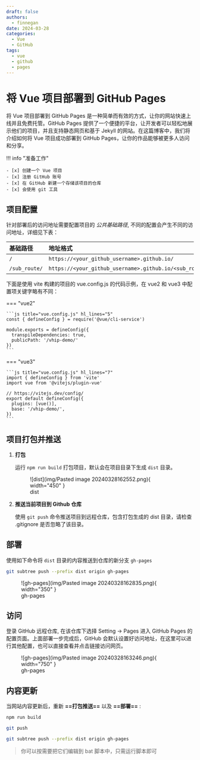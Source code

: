 ```yaml
---
draft: false
authors:
  - finnegan
date: 2024-03-28
categories:
  - Vue
  - GitHub
tags:
  - vue
  - github
  - pages
---
```

# 将 Vue 项目部署到 GitHub Pages

将 Vue 项目部署到 GitHub Pages 是一种简单而有效的方式，让你的网站快速上线并且免费托管。GitHub Pages 提供了一个便捷的平台，让开发者可以轻松地展示他们的项目，并且支持静态网页和基于 Jekyll 的网站。在这篇博客中，我们将介绍如何将 Vue 项目成功部署到 GitHub Pages，让你的作品能够被更多人访问和分享。

<!-- more -->

!!! info "准备工作"

	- [x] 创建一个 Vue 项目
	- [x] 注册 GitHub 账号
	- [x] 在 GitHub 新建一个存储该项目的仓库   
	- [x] 会使用 git 工具 


## 项目配置

针对部署后的访问地址需要配置项目的 *公共基础路径*, 不同的配置会产生不同的访问地址，详细见下表：

| 基础路径          | 地址格式                                                   | 示例                                     |
| :------------ | :----------------------------------------------------- | :------------------------------------- |
| `/`           | `https://<your_github_username>.github.io/`            | https://finneganwx.github.io/          |
| `/sub_route/` | `https://<your_github_username>.github.io/<sub_route>` | https://finneganwx.github.io/testpages |

下面是使用 vite 构建的项目的 vue.config.js 的代码示例，在 vue2 和 vue3 中配置项关键字略有不同：

=== "vue2"

	```js title="vue.config.js" hl_lines="5"
	const { defineConfig } = require('@vue/cli-service')
	
	module.exports = defineConfig({
	  transpileDependencies: true,
	  publicPath: '/vhip-demo/'
	})
	```

=== "vue3"

	```js title="vue.config.js" hl_lines="7"
	import { defineConfig } from 'vite'
	import vue from '@vitejs/plugin-vue'
	
	// https://vitejs.dev/config/
	export default defineConfig({
	  plugins: [vue()],
	  base: '/vhip-demo/',
	})
	```

## 项目打包并推送

1. **打包**

	运行 `npm run build` 打包项目，默认会在项目目录下生成 `dist` 目录。
	
	<figure markdown> 
	    ![dist](img/Pasted image 20240328162552.png){ width="450" }
	    <figcaption>dist</figcaption>
	</figure>
	

2. **推送当前项目到 Github 仓库**

	使用 `git push` 命令推送项目到远程仓库，包含打包生成的 dist 目录，请检查 .gitignore 是否忽略了该目录。

## 部署

使用如下命令将 `dist` 目录的内容推送到仓库的新分支 `gh-pages` 

```bash
git subtree push --prefix dist origin gh-pages
```

<figure markdown> 
	![gh-pages](img/Pasted image 20240328162835.png){ width="350" }
	<figcaption>gh-pages</figcaption>
</figure>
	

## 访问

登录 GitHub 远程仓库, 在该仓库下选择 Setting -> Pages 进入 GitHub Pages 的配置页面。上面部署一步完成后，GitHub 会默认设置好访问地址，在这里可以进行其他配置，也可以直接查看并点击链接访问网页。

<figure markdown> 
	![gh-pages](img/Pasted image 20240328163246.png){ width="750" }
	<figcaption>gh-pages</figcaption>
</figure>

## 内容更新

当网站内容更新后，重新 **==打包推送==** 以及 **==部署==** :

```bash
npm run build

git push

git subtree push --prefix dist origin gh-pages
```

> 你可以按需要把它们编辑到 bat 脚本中，只需运行脚本即可


